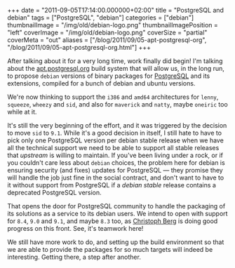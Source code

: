 +++
date = "2011-09-05T17:14:00.000000+02:00"
title = "PostgreSQL and debian"
tags = ["PostgreSQL", "debian"]
categories = ["debian"]
thumbnailImage = "/img/old/debian-logo.png"
thumbnailImagePosition = "left"
coverImage = "/img/old/debian-logo.png"
coverSize = "partial"
coverMeta = "out"
aliases = ["/blog/2011/09/05-apt-postgresql-org",
           "/blog/2011/09/05-apt-postgresql-org.html"]
+++

After talking about it for a very long time, work finally did begin!  I'm
talking about the 
[apt.postgresql.org](https://github.com/dimitri/apt.postgresql.org) build system that will allow us, in the
long run, to propose 
`debian` versions of binary packages for 
[PostgreSQL](http://www.postgresql.org/) and
its extensions, compiled for a bunch of debian and ubuntu versions.

We're now thinking to support the 
`i386` and 
`amd64` architectures for 
`lenny`,
`squeeze`, 
`wheezy` and 
`sid`, and also for 
`maverick` and 
`natty`, maybe 
`oneiric` too
while at it.

It's still the very beginning of the effort, and it was triggered by the
decision to move 
`sid` to 
`9.1`.  While it's a good decision in itself, I still
hate to have to pick only one PostgreSQL version per debian stable release
when we have all the technical support we need to be able to support all
stable releases that 
*upstream* is willing to maintain. If you've been living
under a rock, or if you couldn't care less about 
`debian` choices, the problem
here for debian is ensuring security (and fixes) updates for PostgreSQL —
they promise they will handle the job just fine in the social contract, and
don't want to have to it without support from PostgreSQL if a 
*debian stable*
release contains a deprecated PostgreSQL version.

That opens the door for PostgreSQL community to handle the packaging of its
solutions as a service to its debian users.  We intend to open with support
for 
`8.4`, 
`9.0` and 
`9.1`, and maybe 
`8.3` too, as 
[Christoph Berg](http://qa.debian.org/developer.php?login=myon) is doing good
progress on this front.  See, it's teamwork here!

We still have more work to do, and setting up the build environment so that
we are able to provide the packages for so much targets will indeed be
interesting. Getting there, a step after another.
